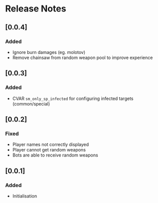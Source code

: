 # Release Notes

## [0.0.4]

### Added

- Ignore burn damages (eg. molotov)
- Remove chainsaw from random weapon pool to improve experience

## [0.0.3]

### Added

- CVAR `sm_only_sp_infected` for configuring infected targets (common/special)

## [0.0.2]

### Fixed

- Player names not correctly displayed
- Player cannot get random weapons
- Bots are able to receive random weapons

## [0.0.1]

### Added

- Initialisation

<!-- ### Added -->

<!-- ### Fixed -->

<!-- ### Removed -->
